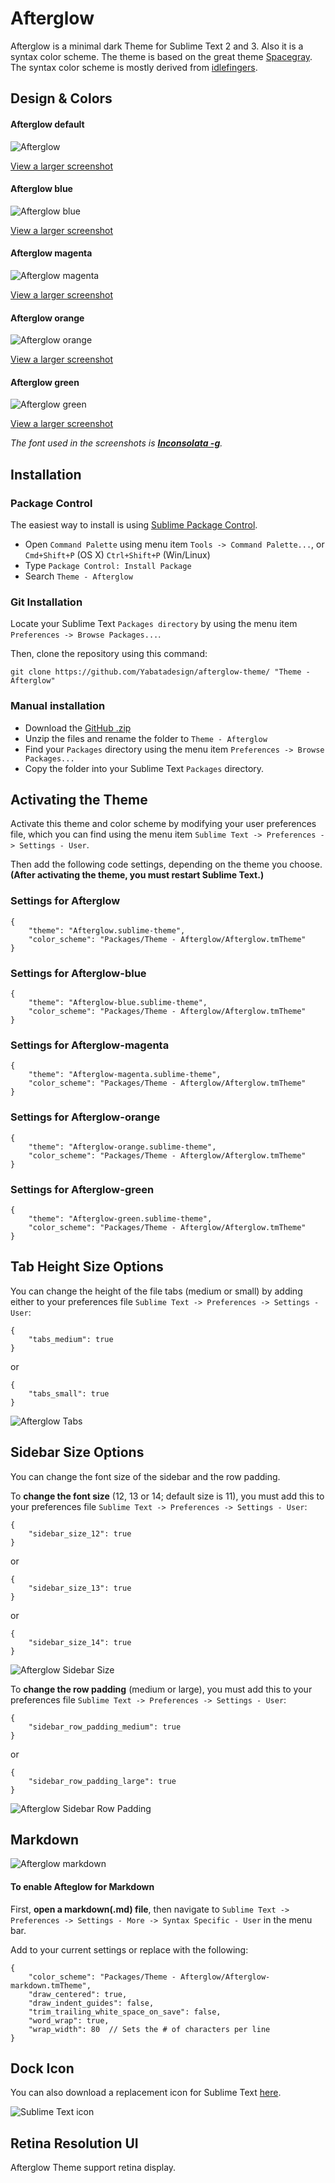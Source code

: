 # Afterglow

Afterglow is a minimal dark Theme for Sublime Text 2 and 3. Also it is a syntax color scheme. The theme is based on the great theme [Spacegray](https://github.com/kkga/spacegray). The syntax color scheme is mostly derived from [idlefingers](http://idlefingers.co.uk/).


## Design & Colors

#### Afterglow default

![Afterglow](Screenshots/Afterglow-default.png)

[View a larger screenshot](https://raw.githubusercontent.com/YabataDesign/afterglow-theme/master/Screenshots/Afterglow-default.png)

#### Afterglow blue

![Afterglow blue](Screenshots/Afterglow-blue.png)

[View a larger screenshot](https://raw.githubusercontent.com/YabataDesign/afterglow-theme/master/Screenshots/Afterglow-blue.png)

#### Afterglow magenta

![Afterglow magenta](Screenshots/Afterglow-magenta.png)

[View a larger screenshot](https://raw.githubusercontent.com/YabataDesign/afterglow-theme/master/Screenshots/Afterglow-magenta.png)

#### Afterglow orange

![Afterglow orange](Screenshots/Afterglow-orange.png)

[View a larger screenshot](https://raw.githubusercontent.com/YabataDesign/afterglow-theme/master/Screenshots/Afterglow-orange.png)

#### Afterglow green

![Afterglow green](Screenshots/Afterglow-green.png)

[View a larger screenshot](https://raw.githubusercontent.com/YabataDesign/afterglow-theme/master/Screenshots/Afterglow-green.png)

*The font used in the screenshots is [__Inconsolata -g__](http://leonardo-m.livejournal.com/77079.html).*


## Installation

### Package Control

The easiest way to install is using [Sublime Package Control](https://sublime.wbond.net/).

* Open `Command Palette` using menu item `Tools -> Command Palette...`, or `Cmd+Shift+P` (OS X) `Ctrl+Shift+P` (Win/Linux)
* Type `Package Control: Install Package`
* Search `Theme - Afterglow`


### Git Installation

Locate your Sublime Text `Packages directory` by using the menu item `Preferences -> Browse Packages...`.

Then, clone the repository using this command:

    git clone https://github.com/Yabatadesign/afterglow-theme/ "Theme - Afterglow"


### Manual installation

* Download the [GitHub .zip](https://github.com/Yabatadesign/afterglow-theme/archive/master.zip)
* Unzip the files and rename the folder to `Theme - Afterglow`
* Find your `Packages` directory using the menu item  `Preferences -> Browse Packages...`
* Copy the folder into your Sublime Text `Packages` directory.


## Activating the Theme

Activate this theme and color scheme by modifying your user preferences file, which you can find using the menu item `Sublime Text -> Preferences -> Settings - User`.

Then add the following code settings, depending on the theme you choose. **(After activating the theme, you must restart Sublime Text.)**

### Settings for Afterglow

    {
        "theme": "Afterglow.sublime-theme",
        "color_scheme": "Packages/Theme - Afterglow/Afterglow.tmTheme"
    }

### Settings for Afterglow-blue

    {
        "theme": "Afterglow-blue.sublime-theme",
        "color_scheme": "Packages/Theme - Afterglow/Afterglow.tmTheme"
    }

### Settings for Afterglow-magenta

    {
        "theme": "Afterglow-magenta.sublime-theme",
        "color_scheme": "Packages/Theme - Afterglow/Afterglow.tmTheme"
    }

### Settings for Afterglow-orange

    {
        "theme": "Afterglow-orange.sublime-theme",
        "color_scheme": "Packages/Theme - Afterglow/Afterglow.tmTheme"
    }

### Settings for Afterglow-green

    {
        "theme": "Afterglow-green.sublime-theme",
        "color_scheme": "Packages/Theme - Afterglow/Afterglow.tmTheme"
    }


## Tab Height Size Options

You can change the height of the file tabs (medium or small) by adding either to your preferences file `Sublime Text -> Preferences -> Settings - User`:

    {
        "tabs_medium": true
    }

or

    {
        "tabs_small": true
    }

![Afterglow Tabs](Screenshots/Afterglow-tabs.png)


## Sidebar Size Options

You can change the font size of the sidebar and the row padding.

To **change the font size** (12, 13 or 14; default size is 11), you must add this to your preferences file `Sublime Text -> Preferences -> Settings - User`:

    {
        "sidebar_size_12": true
    }

or

    {
        "sidebar_size_13": true
    }

or

    {
        "sidebar_size_14": true
    }

![Afterglow Sidebar Size](Screenshots/Afterglow-sidebar-size.png)


To **change the row padding** (medium or large), you must add this to your preferences file `Sublime Text -> Preferences -> Settings - User`:

    {
        "sidebar_row_padding_medium": true
    }

or

    {
        "sidebar_row_padding_large": true
    }

![Afterglow Sidebar Row Padding](Screenshots/Afterglow-sidebar-row-padding.png)


## Markdown

![Afterglow markdown](Screenshots/Afterglow-markdown.png)

#### To enable Afteglow for Markdown

First, **open a markdown(.md) file**, then navigate to `Sublime Text -> Preferences -> Settings - More -> Syntax Specific - User` in the menu bar.

Add to your current settings or replace with the following:

    {
        "color_scheme": "Packages/Theme - Afterglow/Afterglow-markdown.tmTheme",
        "draw_centered": true,
        "draw_indent_guides": false,
        "trim_trailing_white_space_on_save": false,
        "word_wrap": true,
        "wrap_width": 80  // Sets the # of characters per line
    }


## Dock Icon

You can also download a replacement icon for Sublime Text [here](https://github.com/YabataDesign/sublime-text-icon).

![Sublime Text icon](https://raw.githubusercontent.com/YabataDesign/sublime-text-icon/master/Sublime_text_256x256x32.png)


## Retina Resolution UI

Afterglow Theme support retina display.
